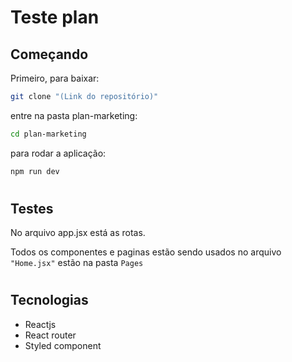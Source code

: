 
# Teste plan 
## Começando

Primeiro, para baixar:

```bash
git clone "(Link do repositório)"
```
entre na pasta plan-marketing:

```bash
cd plan-marketing
```
para rodar a aplicação:
```bash
npm run dev
```

#
## Testes

No arquivo app.jsx está as rotas.

Todos os componentes e paginas estão sendo usados no arquivo `"Home.jsx"` estão na pasta `Pages` 

#
## Tecnologias
* Reactjs
* React router
* Styled component

